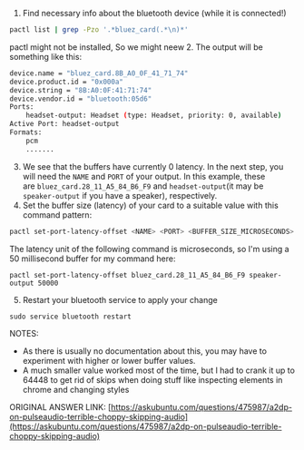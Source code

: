 1. Find necessary info about the bluetooth device (while it is connected!)
```bash
pactl list | grep -Pzo '.*bluez_card(.*\n)*'
```
pactl might not be installed, So we might neew
2. The output will be something like this:
```bash
device.name = "bluez_card.8B_A0_0F_41_71_74"                  
device.product.id = "0x000a"
device.string = "8B:A0:0F:41:71:74"
device.vendor.id = "bluetooth:05d6"
Ports:
	headset-output: Headset (type: Headset, priority: 0, available)
Active Port: headset-output
Formats:
	pcm
	.......
```
3. We see that the buffers have currently 0 latency. In the next step, you will need the `NAME` and `PORT` of your output. In this example, these are `bluez_card.28_11_A5_84_B6_F9` and `headset-output`(it may be `speaker-output` if you have a speaker), respectively.
4. Set the buffer size (latency) of your card to a suitable value with this command pattern:
```bash
pactl set-port-latency-offset <NAME> <PORT> <BUFFER_SIZE_MICROSECONDS>
```
The latency unit of the following command is microseconds, so I'm using a 50 millisecond buffer for my command here:
```
pactl set-port-latency-offset bluez_card.28_11_A5_84_B6_F9 speaker-output 50000
```
5. Restart your bluetooth service to apply your change
```
sudo service bluetooth restart
```

NOTES:
- As there is usually no documentation about this, you may have to experiment with higher or lower buffer values.
- A much smaller value worked most of the time, but I had to crank it up to 64448 to get rid of skips when doing stuff like inspecting elements in chrome and changing styles

ORIGINAL ANSWER LINK:
[https://askubuntu.com/questions/475987/a2dp-on-pulseaudio-terrible-choppy-skipping-audio](https://askubuntu.com/questions/475987/a2dp-on-pulseaudio-terrible-choppy-skipping-audio)
